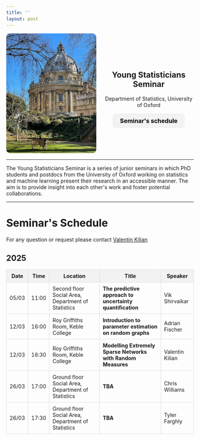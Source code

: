 ```yaml
---
title: ''
layout: post
---
```

<html lang="en">
<head>
    <meta charset="UTF-8">
    <meta name="viewport" content="width=device-width, initial-scale=1.0">
    <title>Image and Text Layout</title>
    <style>
        .container {
            display: flex;
            align-items: center;
            max-width: 800px;
            margin: auto;
            justify-content: center;
            text-align: center;
        }
        .image {
            flex: 2;
            padding-right: 20px;
        }
        .text {
            flex: 2;
        }
        img {
            max-width: 100%;
            height: auto;
            border-radius: 10px;
        }
.button {
    display: inline-block;
    margin-top: 10px;
    padding: 10px 20px;
    background-color: #f2f2f2;
    color: black;
    text-decoration: none;
    border-radius: 10px;
    font-size: 16px;
    font-weight: bold;
    text-align: center;
    display: block;
    width: fit-content;
    margin-left: auto;
    margin-right: auto;
}
    </style>
</head>
<body>
    <div class="container">
        <div class="image">
        <a href="https://youngstatmlseminar.github.io/">
            <img src="images/Radcam.jpeg">
        </a>
        </div>
        <div class="text">
            <h2>Young Statisticians Seminar</h2>
            <p>Department of Statistics, University of Oxford</p>
            <a href="#seminars-schedule" class="button">Seminar's schedule</a>
        </div>
    </div>
</body>
</html>

-----

The Young Statisticians Seminar is a series of junior seminars in which PhD students and postdocs from the University of Oxford working on statistics and machine learning present their research in an accessible manner. The aim is to provide insight into each other's work and foster potential collaborations.

------

# Seminar's Schedule

For any question or request please contact [Valentin Kilian](https://valentinkil.github.io)

<h2>2025</h2>

<table style="width:100%; border-collapse: collapse;">
  <thead>
    <tr style="background-color: #f2f2f2;">
      <th style="padding: 8px; border: 1px solid #ddd;">Date</th>
      <th style="padding: 8px; border: 1px solid #ddd;">Time</th>
      <th style="padding: 8px; border: 1px solid #ddd;">Location</th>
      <th style="padding: 8px; border: 1px solid #ddd;">Title</th>
      <th style="padding: 8px; border: 1px solid #ddd;">Speaker</th>
    </tr>
  </thead>
  <tbody>
    <tr>
      <td style="padding: 8px; border: 1px solid #ddd;">05/03</td>
      <td style="padding: 8px; border: 1px solid #ddd;">11:00</td>
      <td style="padding: 8px; border: 1px solid #ddd;">Second floor Social Area, Department of Statistics</td>
      <td style="padding: 8px; border: 1px solid #ddd;"><b>The predictive approach to uncertainty quantification</b></td>
      <td style="padding: 8px; border: 1px solid #ddd;">Vik Shirvaikar</td>
    </tr>
    <tr>
      <td style="padding: 8px; border: 1px solid #ddd;">12/03</td>
      <td style="padding: 8px; border: 1px solid #ddd;">16:00</td>
      <td style="padding: 8px; border: 1px solid #ddd;">Roy Griffiths Room, Keble College</td>
      <td style="padding: 8px; border: 1px solid #ddd;"><b>Introduction to parameter estimation on random graphs</b></td>
      <td style="padding: 8px; border: 1px solid #ddd;">Adrian Fischer</td>
    </tr>
    <tr>
      <td style="padding: 8px; border: 1px solid #ddd;">12/03</td>
      <td style="padding: 8px; border: 1px solid #ddd;">16:30</td>
      <td style="padding: 8px; border: 1px solid #ddd;">Roy Griffiths Room, Keble College</td>
      <td style="padding: 8px; border: 1px solid #ddd;"><b>Modelling Extremely Sparse Networks with Random Measures</b></td>
      <td style="padding: 8px; border: 1px solid #ddd;">Valentin Kilian</td>
    </tr>
     <tr>
      <td style="padding: 8px; border: 1px solid #ddd;">26/03</td>
      <td style="padding: 8px; border: 1px solid #ddd;">17:00</td>
      <td style="padding: 8px; border: 1px solid #ddd;">Ground floor Social Area, Department of Statistics</td>
      <td style="padding: 8px; border: 1px solid #ddd;"><b>TBA</b></td>
      <td style="padding: 8px; border: 1px solid #ddd;">Chris Williams</td>
        </tr>
        <tr>
      <td style="padding: 8px; border: 1px solid #ddd;">26/03</td>
      <td style="padding: 8px; border: 1px solid #ddd;">17:30</td>
      <td style="padding: 8px; border: 1px solid #ddd;">Ground floor Social Area, Department of Statistics</td>
      <td style="padding: 8px; border: 1px solid #ddd;"><b>TBA</b></td>
      <td style="padding: 8px; border: 1px solid #ddd;">Tyler Farghly</td>
    </tr>
  </tbody>
</table>


